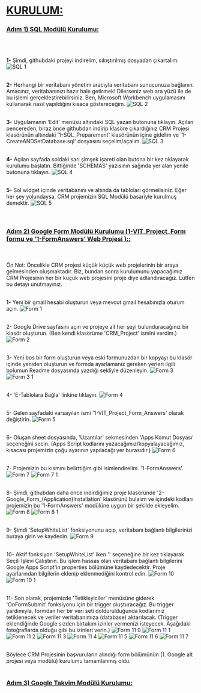 <u><h1><strong>KURULUM:</strong></h1></u>

<u><h3><strong>Adım 1) SQL Modülü Kurulumu:</strong></h3></u>
<br>
<br>

<strong>1-</strong> Şimdi, githubdaki projeyi indirelim, sıkıştırılmış dosyadan çıkartalım.
![SQL 1](https://github.com/user-attachments/assets/d90eab1f-8543-4c58-a3e1-c39d0ded4a25)
<br>
<br>

<strong>2-</strong> Herhangi bir veritabanı yönetim aracıyla veritabanı sunucunuza bağlanın. Amacınız, veritabanınızı hazır hale getirmek! Dilerseniz web ara yüzü ile de bu işlemi gerçekleştirebilirsiniz. Ben, Microsoft Workbench uygulamasını kullanarak nasıl yapıldığını kısaca göstereceğim.
![SQL 2](https://github.com/user-attachments/assets/7a83079d-0416-4457-aa49-c46998f1c018)
<br>
<br>

<strong>3-</strong> Uygulamanın 'Edit' menüsü altındaki SQL yazan butonuna tıklayın. Açılan pencereden, biraz önce githubdan indirip klasöre çıkardığınız CRM Projesi klasörünün altındaki '1-SQL_Preparement' klasörünün içine gidelim ve '1-CreateANDSetDatabase.sql' dosyasını seçelim/açalım.
![SQL 3](https://github.com/user-attachments/assets/3746fe29-9287-408e-a74a-6924e1554bba)
<br>
<br>

<strong>4-</strong> Açılan sayfada soldaki sarı şimşek işareti olan butona bir kez tıklayarak kurulumu başlatın. Bittiğinde 'SCHEMAS' yazısının sağında yer alan yenile butonuna tıklayın.
![SQL 4](https://github.com/user-attachments/assets/fbd38105-ed21-4627-b12a-f881e3ea9b94)
<br>
<br>

<strong>5-</strong> Sol widget içinde veritabanını ve altında da tabloları görmelisiniz. Eğer her şey yolundaysa, CRM projemizin SQL Modülü basariyle kurulmuş demektir.
![SQL 5](https://github.com/user-attachments/assets/9f7408d4-ab9e-4d59-b60c-4eddc00f21cd)
<br>
<br>
<br>

<u><h3><strong>Adım 2) Google Form Modülü Kurulumu (1-VIT_Project_Form formu ve ‘1-FormAnswers’ Web Projesi )::</strong></h3></u>
<br>
<br>
Ön Not: Öncelikle CRM projesi küçük küçük web projelerinin bir araya gelmesinden oluşmaktadır. Biz, bundan sonra kurulumunu yapacağımız CRM Projesinin her bir küçük web projesini proje diye adlandıracağız. Lütfen bu detayı unutmayınız.
<br>
<br>

<strong>1-</strong> Yeni bir gmail hesabi oluşturun veya mevcut gmail hesabınızla oturum açın.
![Form 1](https://github.com/user-attachments/assets/ae531a6e-2401-41d1-8f0e-67c51a0127dc)
<br>
<br>

2- Google Drive sayfasını açın ve projeye ait her şeyi bulunduracağınız bir klasör oluşturun. <t>(Ben kendi klasörüme 'CRM_Project' ismini verdim.)</t>
![Form 2](https://github.com/user-attachments/assets/82010c27-b1a8-40e3-8255-4ca85dd698a8)
<br>
<br>

3- Yeni bos bir form oluşturun veya eski formunuzdan bir kopyayı bu klasör içinde yeniden oluşturun ve formda ayarlamanız gereken yerleri ilgili bolumun Readme dosyasında yazdığı sekliyle düzenleyin.
![Form 3](https://github.com/user-attachments/assets/43107b63-2550-4ac2-9b9f-b001999d25bf)
![Form 3 1](https://github.com/user-attachments/assets/ff67eb81-2365-4d85-9399-44d28badf443)
<br>
<br>

4- 'E-Tablolara Bağla' linkine tıklayın.
![Form 4](https://github.com/user-attachments/assets/131c5b58-a898-4305-8204-730adec3e111)
<br>
<br>

5- Gelen sayfadaki varsayılan ismi '1-VIT_Project_Form_Answers' olarak değiştirin.
![Form 5](https://github.com/user-attachments/assets/8bee2905-9d19-4d79-a05b-9aeb0a7b1e94)
<br>
<br>

6- Oluşan sheet dosyasında, 'Uzantılar' sekmesinden 'Apps Komut Dosyası' seçeneğini secin.
<t>(Apps Script kodlarını yazacağımız/kopyalayacağımız, kısacası projemizin çoğu ayarının yapılacağı yer burasıdır.)</t>
![Form 6](https://github.com/user-attachments/assets/ea7412d6-748c-4162-a049-76ef0aef043e)
<br>
<br>

7- Projemizin bu kısmını belirttiğim gibi isimlendirelim. '1-FormAnswers'.
![Form 7](https://github.com/user-attachments/assets/419a7484-ec46-40ff-9f0a-49c32eac3b2a)
![Form 7 1](https://github.com/user-attachments/assets/cfe1f6f2-2efa-4a6b-bd69-1f3d233ab678)
<br>
<br>

8- Şimdi, githubdan daha önce indirdiğimiz proje klasöründe '2-Google_Form_(Application)Installation' klasörünü bulalım ve içindeki kodları projemizin bu '1-FormAnswers' modülüne uygun bir şekilde ekleyelim.
![Form 8](https://github.com/user-attachments/assets/dd437f44-35fd-4ab1-a8c8-4cdfbb4f34b8)
![Form 8 1](https://github.com/user-attachments/assets/6b269839-3653-4d0e-8cee-be8aa8289c64)
<br>
<br>

9- Şimdi 'SetupWhiteList' fonksiyonunu açıp, veritabanı bağlantı bilgilerinizi buraya girin ve kaydedin.
![Form 9](https://github.com/user-attachments/assets/315a5fca-b951-420c-9cf3-dfeb02f1f9ad)
<br>
<br>

10- Aktif fonksiyon 'SetupWhiteList' iken '' seçeneğine bir kez tıklayarak Seçili İşlevi Çalıştırın. Bu işlem hassas olan veritabanı bağlantı bilgilerini Google Apps Script'in properties bölümüne kaydedecektir. Proje ayarlarından bilgilerin eklenip eklenmediğini kontrol edin.
![Form 10](https://github.com/user-attachments/assets/21d19f7d-acb9-4902-8924-e156e4362f61)
![Form 10 1](https://github.com/user-attachments/assets/d67a4f42-6bb8-437d-aaac-4861170ffe87)
<br>
<br>

11- Son olarak, projemizde 'Tetikleyiciler' menüsüne giderek 'OnFormSubmit' fonksiyonu için bir trigger oluşturacağız. Bu trigger yardımıyla, formdan her bir veri seti doldurulduğunda kodlarımız tetiklenecek ve veriler veritabanımıza (database) aktarılacak.
<t>(Trigger eklendiğinde Google sizden birtakım izinler vermenizi isteyecek. Aşağıdaki fotoğraflarda olduğu gibi bu izinleri verin.)</t>
![Form 11 0](https://github.com/user-attachments/assets/1fa74f5a-441c-48bf-8f39-44b4e98802cb)
![Form 11 1](https://github.com/user-attachments/assets/dd4c67e5-5180-4f8b-940f-1e6ec5caace5)
![Form 11 2](https://github.com/user-attachments/assets/b6416b15-f0c1-41f8-ae63-d1080f2a98f0)
![Form 11 3](https://github.com/user-attachments/assets/079c6d66-bc3c-4dc7-b426-e087def91f58)
![Form 11 4](https://github.com/user-attachments/assets/98843c07-6aca-4a59-85d2-1e60223200ec)
![Form 11 5](https://github.com/user-attachments/assets/cb10d0bc-148d-4d72-86ce-b00479fa1bfc)
![Form 11 6](https://github.com/user-attachments/assets/123ada7a-d549-4625-9290-7919b0c041d8)
![Form 11 7](https://github.com/user-attachments/assets/f8ac2165-9b54-4dbb-bdb1-22964b15753c)

<br>
Böylece CRM Projesinin başvuruların alındığı form bölümünün (1. Google alt projesi veya modülü) kurulumu tamamlanmış oldu.
<br>
<br>

<u><h3><strong>Adım 3) Google Takvim Modülü Kurulumu:</strong></h3></u>
<br>
<br>
